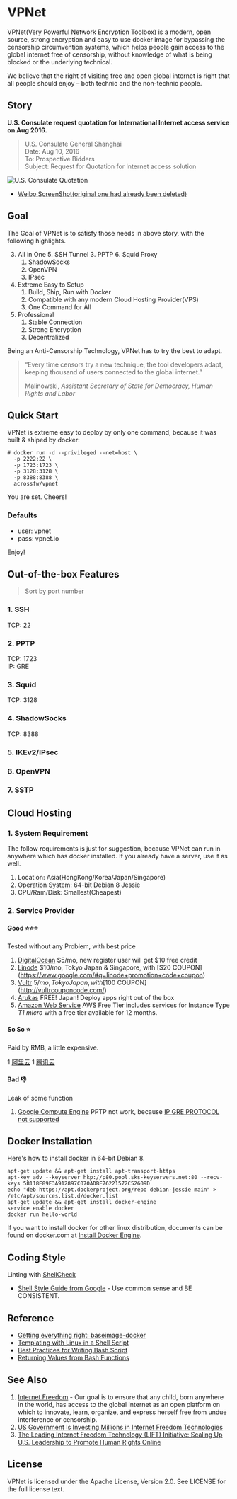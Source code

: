 # VPNet

VPNet(Very Powerful Network Encryption Toolbox) is a modern, open source, strong encryption and easy to use docker image for bypassing the censorship circumvention systems, which helps people gain access to the global internet free of censorship, without knowledge of what is being blocked or the underlying technical.

We believe that the right of visiting free and open global internet is right that all people should enjoy – both technic and the non-technic people.

## Story

**U.S. Consulate request quotation for International Internet access service on Aug 2016.**

> U.S. Consulate General Shanghai  
> Date: Aug 10, 2016  
> To: Prospective Bidders  
> Subject: Request for Quotation for Internet access solution  

![U.S. Consulate Quotation](https://raw.githubusercontent.com/AcrossFW/vpnet/master/image/internet-access-solution-quotation-from-us-consulate-shanghai.jpg)

* [Weibo ScreenShot(original one had already been deleted)](https://raw.githubusercontent.com/AcrossFW/vpnet/master/image/vpn-against-gfw-us-consulate-weibo.jpg)

## Goal

The Goal of VPNet is to satisfy those needs in above story, with the following highlights.

3. All in One
    5. SSH Tunnel
    3. PPTP
    6. Squid Proxy
    1. ShadowSocks
    2. OpenVPN
    4. IPsec
2. Extreme Easy to Setup
    1. Build, Ship, Run with Docker
    2. Compatible with any modern Cloud Hosting Provider(VPS)
    3. One Command for All
1. Professional  
    1. Stable Connection
    2. Strong Encryption
    3. Decentralized

Being an Anti-Censorship Technology, VPNet has to try the best to adapt.

> “Every time censors try a new technique, the tool developers adapt, keeping thousand of users connected to the global internet.”  
>  
>   Malinowski, _Assistant Secretary of State for Democracy, Human Rights and Labor_  

## Quick Start

VPNet is extreme easy to deploy by only one command, because it was built & shiped by docker:

```shell
# docker run -d --privileged --net=host \
  -p 2222:22 \
  -p 1723:1723 \
  -p 3128:3128 \
  -p 8388:8388 \
  acrossfw/vpnet
```

You are set. Cheers!

### Defaults

* user: vpnet
* pass: vpnet.io

Enjoy!


## Out-of-the-box Features

> Sort by port number

### 1. SSH

TCP: 22

### 2. PPTP

TCP: 1723  
IP: GRE

### 3. Squid

TCP: 3128

### 4. ShadowSocks

TCP: 8388

### 5. IKEv2/IPsec


### 6. OpenVPN

### 7. SSTP

## Cloud Hosting

### 1. System Requirement

The follow requirements is just for suggestion, because VPNet can run in anywhere which has docker installed. If you already have a server, use it as well.

1. Location: Asia(HongKong/Korea/Japan/Singapore)
1. Operation System: 64-bit Debian 8 Jessie
1. CPU/Ram/Disk: Smallest(Cheapest)

### 2. Service Provider

#### Good :star::star::star:

Tested without any Problem, with best price

1. [DigitalOcean](https://m.do.co/c/9304d9484557) $5/mo, new register user will get $10 free credit
1. [Linode](https://www.linode.com/?r=564ab299ba1b198e0eb12fe0a50d559accaa2300) $10/mo, Tokyo Japan & Singapore, with [$20 COUPON](https://www.google.com/#q=linode+promotion+code+coupon)
1. [Vultr](http://www.vultr.com/?ref=6981349) $5/mo, Tokyo Japan, with [$100 COUPON](http://vultrcouponcode.com/)
1. [Arukas](https://arukas.io) FREE! Japan! Deploy apps right out of the box
1. [Amazon Web Service](https://aws.amazon.com/free/) AWS Free Tier includes services for Instance Type _T1.micro_ with a free tier available for 12 months.

#### So So :star:

Paid by RMB, a little expensive.

1 [阿里云](https://cn.aliyun.com/price/product#/ecs/detail)
1 [腾讯云](https://www.qcloud.com/product/cvm.html)


#### Bad :-1:

Leak of some function

1. [Google Compute Engine](https://cloud.google.com) PPTP not work, because [IP GRE PROTOCOL not supported](https://code.google.com/p/google-compute-engine/issues/detail?id=66)


## Docker Installation

Here's how to install docker in 64-bit Debian 8.

```shell
apt-get update && apt-get install apt-transport-https
apt-key adv --keyserver hkp://p80.pool.sks-keyservers.net:80 --recv-keys 58118E89F3A912897C070ADBF76221572C52609D
echo "deb https://apt.dockerproject.org/repo debian-jessie main" > /etc/apt/sources.list.d/docker.list
apt-get update && apt-get install docker-engine
service enable docker
docker run hello-world
```

If you want to install docker for other linux distribution, documents can be found on docker.com at [Install Docker Engine](https://docs.docker.com/engine/installation/#installation).

## Coding Style

Linting with [ShellCheck](https://github.com/koalaman/shellcheck)

* [Shell Style Guide from Google](https://google.github.io/styleguide/shell.xml) - Use common sense and BE CONSISTENT.

## Reference

* [Getting everything right: baseimage-docker](https://phusion.github.io/baseimage-docker/)
* [Templating with Linux in a Shell Script](http://serverfault.com/a/699377/276381)
* [Best Practices for Writing Bash Script](http://kvz.io/blog/2013/11/21/bash-best-practices/)
* [Returning Values from Bash Functions](http://www.linuxjournal.com/content/return-values-bash-functions)

## See Also

1. [Internet Freedom](www.state.gov/e/eb/cip/netfreedom/index.htm) - Our goal is to ensure that any child, born anywhere in the world, has access to the global Internet as an open platform on which to innovate, learn, organize, and express herself free from undue interference or censorship.
1. [US Government Is Investing Millions in Internet Freedom Technologies](motherboard.vice.com/read/why-the-us-government-is-investing-millions-in-internet-freedom-technologies)
1. [The Leading Internet Freedom Technology (LIFT) Initiative: Scaling Up U.S. Leadership to Promote Human Rights Online](https://blogs.state.gov/stories/2015/10/12/leading-internet-freedom-technology-lift-initiative-scaling-us-leadership-promote)

## License

VPNet is licensed under the Apache License, Version 2.0. See LICENSE for the full license text.
